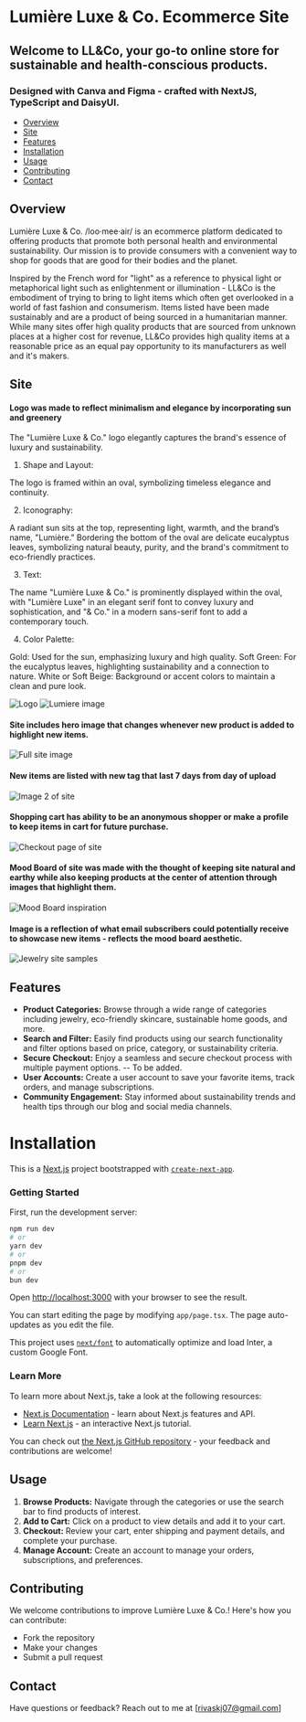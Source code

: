 # Lumière Luxe & Co. Ecommerce Site

## Welcome to LL&Co, your go-to online store for sustainable and health-conscious products.

### Designed with Canva and Figma - crafted with NextJS, TypeScript and DaisyUI.

- [Overview](#overview)
- [Site](#site)
- [Features](#features)
- [Installation](#installation)
- [Usage](#usage)
- [Contributing](#contributing)
- [Contact](#contact)


## Overview

Lumière Luxe & Co. /loo·mee·air/ is an ecommerce platform dedicated to offering products that promote both personal health and environmental sustainability. Our mission is to provide consumers with a convenient way to shop for goods that are good for their bodies and the planet.

Inspired by the French word for "light" as a reference to physical light or metaphorical light such as enlightenment or illumination - LL&Co is the embodiment of trying to bring to light items which often get overlooked in a world of fast fashion and consumerism. Items listed have been made sustainably and are a product of being sourced in a humanitarian manner. While many sites offer high quality products that are sourced from unknown places at a higher cost for revenue, LL&Co provides high quality items at a reasonable price as an equal pay opportunity to its manufacturers as well and it's makers. 

## Site

#### Logo was made to reflect minimalism and elegance by incorporating sun and greenery 
The "Lumière Luxe & Co." logo elegantly captures the brand's essence of luxury and sustainability.

1. Shape and Layout:

The logo is framed within an oval, symbolizing timeless elegance and continuity.

2. Iconography:

A radiant sun sits at the top, representing light, warmth, and the brand’s name, "Lumière."
Bordering the bottom of the oval are delicate eucalyptus leaves, symbolizing natural beauty, purity, and the brand's commitment to eco-friendly practices.

3. Text:

The name "Lumière Luxe & Co." is prominently displayed within the oval, with "Lumière Luxe" in an elegant serif font to convey luxury and sophistication, and "& Co." in a modern sans-serif font to add a contemporary touch.

4. Color Palette:

Gold: Used for the sun, emphasizing luxury and high quality.
Soft Green: For the eucalyptus leaves, highlighting sustainability and a connection to nature.
White or Soft Beige: Background or accent colors to maintain a clean and pure look.

![Logo](image.png)
![Lumiere image](L.png)

#### Site includes hero image that changes whenever new product is added to highlight new items.
![Full site image](src/assets/lumiere-img-3.png)
#### New items are listed with new tag that last 7 days  from day of upload
![Image 2 of site](src/assets/lumiere-img-2.png)
#### Shopping cart has ability to be an anonymous shopper or make a profile to keep items in cart for future purchase.
![Checkout page of site](src/assets/checkout-img.png)
#### Mood Board of site was made with the thought of keeping site natural and earthy while also keeping products at the center of attention through images that highlight them.
![Mood Board inspiration](src/assets/mood-board.png)
#### Image is a reflection of what email subscribers could potentially receive to showcase new items - reflects the mood board aesthetic.
![Jewelry site samples](src/assets/site-samples.png)



## Features


- **Product Categories:** Browse through a wide range of categories including jewelry, eco-friendly skincare, sustainable home goods, and more.
- **Search and Filter:** Easily find products using our search functionality and filter options based on price, category, or sustainability criteria.
- **Secure Checkout:** Enjoy a seamless and secure checkout process with multiple payment options. -- To be added.
- **User Accounts:** Create a user account to save your favorite items, track orders, and manage subscriptions.
- **Community Engagement:** Stay informed about sustainability trends and health tips through our blog and social media channels.

# Installation

This is a [Next.js](https://nextjs.org/) project bootstrapped with [`create-next-app`](https://github.com/vercel/next.js/tree/canary/packages/create-next-app).

### Getting Started

First, run the development server:

```bash
npm run dev
# or
yarn dev
# or
pnpm dev
# or
bun dev
```

Open [http://localhost:3000](http://localhost:3000) with your browser to see the result.

You can start editing the page by modifying `app/page.tsx`. The page auto-updates as you edit the file.

This project uses [`next/font`](https://nextjs.org/docs/basic-features/font-optimization) to automatically optimize and load Inter, a custom Google Font.

### Learn More

To learn more about Next.js, take a look at the following resources:

- [Next.js Documentation](https://nextjs.org/docs) - learn about Next.js features and API.
- [Learn Next.js](https://nextjs.org/learn) - an interactive Next.js tutorial.

You can check out [the Next.js GitHub repository](https://github.com/vercel/next.js/) - your feedback and contributions are welcome!

## Usage

1. **Browse Products:** Navigate through the categories or use the search bar to find products of interest.
2. **Add to Cart:** Click on a product to view details and add it to your cart.
3. **Checkout:** Review your cart, enter shipping and payment details, and complete your purchase.
4. **Manage Account:** Create an account to manage your orders, subscriptions, and preferences.

## Contributing

We welcome contributions to improve Lumière Luxe & Co.! Here's how you can contribute:

- Fork the repository
- Make your changes
- Submit a pull request

## Contact

Have questions or feedback? Reach out to me at [rivaskj07@gmail.com]